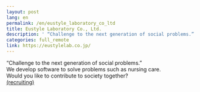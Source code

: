 ```yaml
---
layout: post
lang: en
permalink: /en/eustyle_laboratory_co_ltd
title: Eustyle Laboratory Co., Ltd.
description: ' “Challenge to the next generation of social problems.”  We develop software to solve problems such as nursing care.  Would you like to contribute to society together?  (recruiting) '
categories: full_remote
link: https://eustylelab.co.jp/
---
```


<p>“Challenge to the next generation of social problems.” <br />We develop software to solve problems such as nursing care. <br />Would you like to contribute to society together? <br /><a href="https://www.wantedly.com/companies/eustylelab">(recruiting)</a></p>

